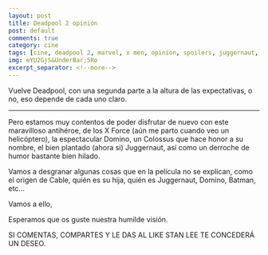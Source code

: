 ```yaml
---
layout: post
title: Deadpool 2 opinión
post: default
comments: true
category: cine
tags: [cine, deadpool 2, marvel, x men, opinion, spoilers, juggernaut, colossus, superheroes, estrenos]
img: eYU2GjS&UnderBar;5Ro
excerpt_separator: <!--more-->
---
```


Vuelve Deadpool, con una segunda parte a la altura de las expectativas, o no, eso depende de cada uno claro.

<!--more-->

<hr>

Pero estamos muy contentos de poder disfrutar de nuevo con este maravilloso antihéroe, de los X Force (aún me parto cuando veo un helicóptero), la espectacular Domino, un Colossus que hace honor a su nombre, el bien plantado (ahora si) Juggernaut, así como un derroche de humor bastante bien hilado.

Vamos a desgranar algunas cosas que en la película no se explican, como el origen de Cable, quién es su hija, quién es Juggernaut, Domino, Batman, etc...

Vamos a ello,

Esperamos que os guste nuestra humilde visión.

SI COMENTAS, COMPARTES Y LE DAS AL LIKE STAN LEE TE CONCEDERÁ UN DESEO.
